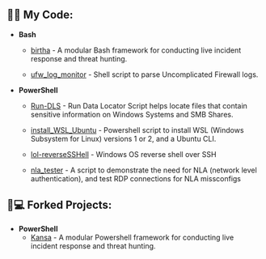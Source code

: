 <h2>👨‍💻 My Code:</h2>

- <b>Bash</b>
  - [birtha](https://github.com/ArronJablonowski/birtha) - A modular Bash framework for conducting live incident response and threat hunting.  

  - [ufw_log_monitor](https://github.com/ArronJablonowski/ufw_log_monitor) - Shell script to parse Uncomplicated Firewall logs. 



- <b>PowerShell</b> 
  - [Run-DLS](https://github.com/ArronJablonowski/Run-DLS) - Run Data Locator Script helps locate files that contain sensitive information on Windows Systems and SMB Shares.    
  
  - [install_WSL_Ubuntu](https://github.com/ArronJablonowski/install_WSL_Ubuntu) - Powershell script to install WSL (Windows Subsystem for Linux) versions 1 or 2, and a Ubuntu CLI.  
  
  - [lol-reverseSSHell](https://github.com/ArronJablonowski/lol-reverseSSHell) - Windows OS reverse shell over SSH
  
  - [nla_tester](https://github.com/ArronJablonowski/nla_tester) - A script to demonstrate the need for NLA (network level authentication), and test RDP connections for NLA missconfigs  
  


<h2>🍴💻 Forked Projects:</h2>

- <b>PowerShell</b>
  - [Kansa](https://github.com/ArronJablonowski/Kansa) - A modular Powershell framework for conducting live incident response and threat hunting.
 
 
 
 
<!--
**ArronJablonowski/ArronJablonowski** is a ✨ _special_ ✨ repository because its `README.md` (this file) appears on your GitHub profile.

Here are some ideas to get you started:

- 🔭 I’m currently working on ...
- 🌱 I’m currently learning ...
- 💬 Ask me about ...
- 📫 How to reach me: ...
- 👯 🤔 😄 ⚡ ☕
### Hi there 👋
-->

